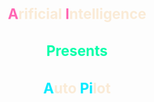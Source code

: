 <h1 align = "center">
    <span style="color:hotpink">A</span><span style="color:antiquewhite">rificial </span><span style="color:hotpink">I</span><span style="color:antiquewhite">ntelligence</span>
</h1>
<h1 align="center">
    <span style="color:#01FFAA">Presents</span>
</h1>
<h1 align = "center">
    <span style="color:rgb(0, 234, 255)">A</span><span style="color:antiquewhite">uto </span><span style="color:rgb(0, 234, 255)">Pi</span><span style="color:antiquewhite">lot</span>
</h1>
